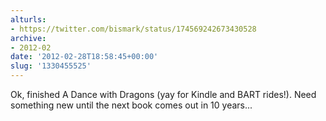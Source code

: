 ```yaml
---
alturls:
- https://twitter.com/bismark/status/174569242673430528
archive:
- 2012-02
date: '2012-02-28T18:58:45+00:00'
slug: '1330455525'
---
```


Ok, finished A Dance with Dragons (yay for Kindle and BART rides!). Need something new until the next book comes out in 10 years...

